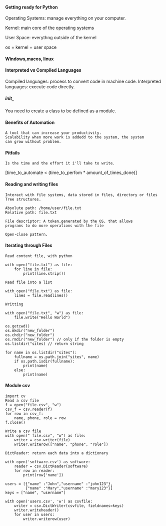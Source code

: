 #### Getting ready for Python
   Operating Systems: manage everything on your computer.
   
   Kernel: main core of the operating systems
   
   User Space: everythng outside of the kernel
   
   os = kernel + user space

#### Windows,macos, linux

#### Interpreted vs Compiled Languages

Compiled languages: process to convert code in machine code.
Interpreted languages: execute code directly.



##### __init___

 You need to create a class to be defined as a module.


#### Benefits of Automation

    A tool that can increase your productivity.
    Scalability when more work is addedd to the system, the system
    can grow without problem.
  
     
#### Pitfails

    Is the time and the effort it i'll take to write.
[time_to_automate < (time_to_perfom * amount_of_times_done)]

    
    
#### Reading and writing files

    Interact with file systems, data stored in files, directory or files
    Tree structures.

    Absolute path: /home/user/file.txt
    Relative path: file.txt

    File descriptor: A token,generated by the OS, that allows
    programs to do more operations with the file

    Open-close pattern.

#### Iterating through Files

    Read content file, with python
 
    with open("file.txt") as file:
        for line in file:
            print(line.strip())

    Read file into a list

    with open("file.txt") as file:
        lines = file.readlines()
    
    Writting

    with open("file.txt", "w") as file:
        file.write("Hello World")
    
    os.getcwd()
    os.mkdir("new_folder")
    os.chdir("new_folder")
    os.rmdir("new_folder") // only if the folder is empty
    os.listdir("sites) // return string
    
    for name in os.listdir("sites"):
        fullname = os.path.join("sites", name)
        if os.path.isdir(fullname):
            print(name)
        else:
            print(name)

    
#### Module csv

    import cv
    Read a csv file
    f = open("file.csv", "w")
    csv_f = csv.reader(f)
    for row in csv_f:
        name, phone, role = row
    f.close()

    Write a csv file
    with open(" file.csv", "w") as file:
        writer = csv.writer(file)
        writer.writerow(["name", "phone", "role"])

    DictReader: return each data into a dictionary

    with open('software.csv') as software:
        reader = csv.DictReader(software)
        for row in reader:
            print(row['name'])

    users = [{"name" :"John","username" :"john123"},
             {"name" :"Mary","username" :"mary123"}]
    keys = ["name", "username"]

    with open('users.csv', 'w') as csvfile:
        writer = csv.DictWriter(csvfile, fieldnames=keys)
        writer.writeheader()
        for user in users:
            writer.writerow(user)


